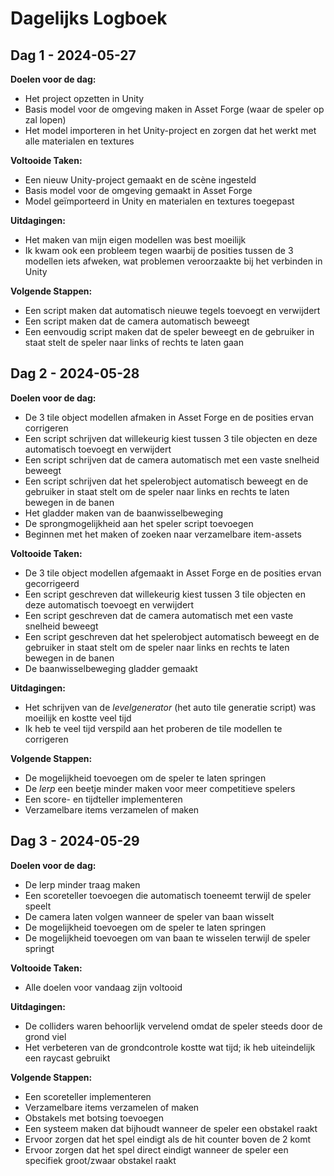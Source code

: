 # Dagelijks Logboek

## Dag 1 - 2024-05-27

**Doelen voor de dag:**
- Het project opzetten in Unity
- Basis model voor de omgeving maken in Asset Forge (waar de speler op zal lopen)
- Het model importeren in het Unity-project en zorgen dat het werkt met alle materialen en textures

**Voltooide Taken:**
- Een nieuw Unity-project gemaakt en de scène ingesteld
- Basis model voor de omgeving gemaakt in Asset Forge
- Model geïmporteerd in Unity en materialen en textures toegepast

**Uitdagingen:**
- Het maken van mijn eigen modellen was best moeilijk
- Ik kwam ook een probleem tegen waarbij de posities tussen de 3 modellen iets afweken, wat problemen veroorzaakte bij het verbinden in Unity

**Volgende Stappen:**
- Een script maken dat automatisch nieuwe tegels toevoegt en verwijdert
- Een script maken dat de camera automatisch beweegt
- Een eenvoudig script maken dat de speler beweegt en de gebruiker in staat stelt de speler naar links of rechts te laten gaan

## Dag 2 - 2024-05-28

**Doelen voor de dag:**
- De 3 tile object modellen afmaken in Asset Forge en de posities ervan corrigeren
- Een script schrijven dat willekeurig kiest tussen 3 tile objecten en deze automatisch toevoegt en verwijdert
- Een script schrijven dat de camera automatisch met een vaste snelheid beweegt
- Een script schrijven dat het spelerobject automatisch beweegt en de gebruiker in staat stelt om de speler naar links en rechts te laten bewegen in de banen
- Het gladder maken van de baanwisselbeweging
- De sprongmogelijkheid aan het speler script toevoegen
- Beginnen met het maken of zoeken naar verzamelbare item-assets

**Voltooide Taken:**
- De 3 tile object modellen afgemaakt in Asset Forge en de posities ervan gecorrigeerd
- Een script geschreven dat willekeurig kiest tussen 3 tile objecten en deze automatisch toevoegt en verwijdert
- Een script geschreven dat de camera automatisch met een vaste snelheid beweegt
- Een script geschreven dat het spelerobject automatisch beweegt en de gebruiker in staat stelt om de speler naar links en rechts te laten bewegen in de banen
- De baanwisselbeweging gladder gemaakt

**Uitdagingen:**
- Het schrijven van de *levelgenerator* (het auto tile generatie script) was moeilijk en kostte veel tijd
- Ik heb te veel tijd verspild aan het proberen de tile modellen te corrigeren

**Volgende Stappen:**
- De mogelijkheid toevoegen om de speler te laten springen
- De *lerp* een beetje minder maken voor meer competitieve spelers
- Een score- en tijdteller implementeren
- Verzamelbare items verzamelen of maken

## Dag 3 - 2024-05-29

**Doelen voor de dag:**
- De lerp minder traag maken
- Een scoreteller toevoegen die automatisch toeneemt terwijl de speler speelt
- De camera laten volgen wanneer de speler van baan wisselt
- De mogelijkheid toevoegen om de speler te laten springen
- De mogelijkheid toevoegen om van baan te wisselen terwijl de speler springt

**Voltooide Taken:**
- Alle doelen voor vandaag zijn voltooid

**Uitdagingen:**
- De colliders waren behoorlijk vervelend omdat de speler steeds door de grond viel
- Het verbeteren van de grondcontrole kostte wat tijd; ik heb uiteindelijk een raycast gebruikt

**Volgende Stappen:**
- Een scoreteller implementeren
- Verzamelbare items verzamelen of maken
- Obstakels met botsing toevoegen
- Een systeem maken dat bijhoudt wanneer de speler een obstakel raakt
- Ervoor zorgen dat het spel eindigt als de hit counter boven de 2 komt
- Ervoor zorgen dat het spel direct eindigt wanneer de speler een specifiek groot/zwaar obstakel raakt